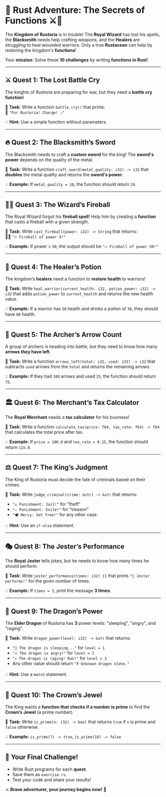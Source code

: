 # 🏰 Rust Adventure: The Secrets of Functions ⚔️📜

The **Kingdom of Rustoria** is in trouble! The **Royal Wizard** has lost his spells, the **Blacksmith** needs help crafting weapons, and the **Healers** are struggling to heal wounded warriors. Only a true **Rustacean** can help by restoring the kingdom's **functions**!  

Your **mission**: Solve these **10 challenges** by writing **functions in Rust**!  

---

## ⚔️ Quest 1: The Lost Battle Cry  
The knights of Rustoria are preparing for war, but they need a **battle cry function**!  

🔹 **Task:** Write a function `battle_cry()` that prints:  
📢 `"For Rustoria! Charge! ⚔️"`  

💡 **Hint:** Use a simple function without parameters.  

---

## 🔥 Quest 2: The Blacksmith’s Sword  
The Blacksmith needs to craft a **custom sword** for the king! The **sword's power** depends on the quality of the metal.  

🔹 **Task:** Write a function `craft_sword(metal_quality: i32) -> i32` that **doubles** the metal quality and returns the **sword's power**.  

💡 **Example:** If `metal_quality = 10`, the function should return `20`.  

---

## 🧙‍♂️ Quest 3: The Wizard’s Fireball  
The Royal Wizard forgot his **fireball spell**! Help him by creating a **function** that casts a fireball with a given strength.  

🔹 **Task:** Write `cast_fireball(power: i32) -> String` that returns:  
🧙‍♂️ `"🔥 Fireball of power X!"`  

💡 **Example:** If power = `50`, the output should be `"🔥 Fireball of power 50!"`  

---

## 🏥 Quest 4: The Healer’s Potion  
The kingdom’s **healers** need a function to **restore health** to warriors!  

🔹 **Task:** Write `heal_warrior(current_health: i32, potion_power: i32) -> i32` that adds `potion_power` to `current_health` and returns the new health value.  

💡 **Example:** If a warrior has `50` health and drinks a potion of `30`, they should have `80` health.  

---

## 🏹 Quest 5: The Archer’s Arrow Count  
A group of archers is heading into battle, but they need to know how many **arrows they have left**.  

🔹 **Task:** Write a function `arrows_left(total: i32, used: i32) -> i32` that subtracts `used` arrows from the `total` and returns the remaining arrows.  

💡 **Example:** If they had `100` arrows and used `25`, the function should return `75`.  

---

## 🏛️ Quest 6: The Merchant’s Tax Calculator  
The **Royal Merchant** needs a **tax calculator** for his business!  

🔹 **Task:** Write a function `calculate_tax(price: f64, tax_rate: f64) -> f64` that calculates the total price after tax.  

💡 **Example:** If `price = 100.0` and `tax_rate = 0.15`, the function should return `115.0`.  

---

## ⚖️ Quest 7: The King’s Judgment  
The King of Rustoria must decide the fate of criminals based on their crimes.  

🔹 **Task:** Write `judge_criminal(crime: &str) -> &str` that returns:  
- `"⚖️ Punishment: Jail!"` for "theft"  
- `"⚔️ Punishment: Exile!"` for "treason"  
- `"🕊 Mercy: Set free!"` for any other case.  

💡 **Hint:** Use an `if-else` statement.  

---

## 🎭 Quest 8: The Jester’s Performance  
The **Royal Jester** tells jokes, but he needs to know how many times he should perform.  

🔹 **Task:** Write `jester_performance(times: i32) {}` that prints `"🤹 Jester performs!"` for the given number of times.  

💡 **Example:** If `times = 3`, print the message **3 times**.  

---

## 🐉 Quest 9: The Dragon’s Power  
The **Elder Dragon** of Rustoria has **3** power levels: "sleeping", "angry", and "raging".  

🔹 **Task:** Write `dragon_power(level: i32) -> &str` that returns:  
- `"🐉 The dragon is sleeping..."` for `level = 1`  
- `"🔥 The dragon is angry!"` for `level = 2`  
- `"💀 The dragon is raging! Run!"` for `level = 3`  
- Any other value should return `"❓ Unknown dragon state."`  

💡 **Hint:** Use a `match` statement.  

---

## 👑 Quest 10: The Crown’s Jewel  
The King wants a **function that checks if a number is prime** to find the **Crown’s Jewel** (a prime number).  

🔹 **Task:** Write `is_prime(n: i32) -> bool` that returns `true` if `n` is prime and `false` otherwise.  

💡 **Example:** `is_prime(7) -> true`, `is_prime(10) -> false`  

---

## 🎯 Your Final Challenge!  

- Write Rust programs for each **quest**.
- Save them as `exercise.rs`.
- Test your code and share your results!  

⚔️ **Brave adventurer, your journey begins now!** 🚀

